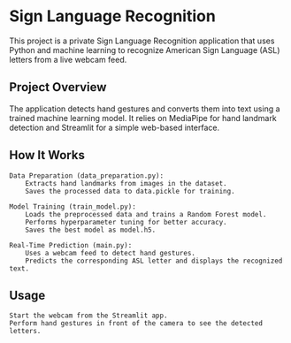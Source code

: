 # Sign Language Recognition

This project is a private Sign Language Recognition application that uses Python and machine learning to recognize American Sign Language (ASL) letters from a live webcam feed.

## Project Overview

The application detects hand gestures and converts them into text using a trained machine learning model. It relies on MediaPipe for hand landmark detection and Streamlit for a simple web-based interface.

## How It Works

    Data Preparation (data_preparation.py):
        Extracts hand landmarks from images in the dataset.
        Saves the processed data to data.pickle for training.

    Model Training (train_model.py):
        Loads the preprocessed data and trains a Random Forest model.
        Performs hyperparameter tuning for better accuracy.
        Saves the best model as model.h5.

    Real-Time Prediction (main.py):
        Uses a webcam feed to detect hand gestures.
        Predicts the corresponding ASL letter and displays the recognized text.

## Usage

    Start the webcam from the Streamlit app.
    Perform hand gestures in front of the camera to see the detected letters.
